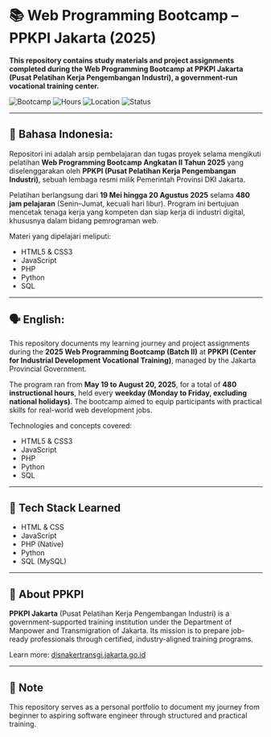 # 📚 Web Programming Bootcamp – PPKPI Jakarta (2025)

**This repository contains study materials and project assignments completed during the Web Programming Bootcamp at PPKPI Jakarta (Pusat Pelatihan Kerja Pengembangan Industri), a government-run vocational training center.**

![Bootcamp](https://img.shields.io/badge/Bootcamp-Web%20Development-blue)
![Hours](https://img.shields.io/badge/Hours-480h-orange)
![Location](https://img.shields.io/badge/Location-Jakarta-green)
![Status](https://img.shields.io/badge/Year-2025-lightgrey)

---

## 📝 Bahasa Indonesia:

Repositori ini adalah arsip pembelajaran dan tugas proyek selama mengikuti pelatihan **Web Programming Bootcamp Angkatan II Tahun 2025** yang diselenggarakan oleh **PPKPI (Pusat Pelatihan Kerja Pengembangan Industri)**, sebuah lembaga resmi milik Pemerintah Provinsi DKI Jakarta.

Pelatihan berlangsung dari **19 Mei hingga 20 Agustus 2025** selama **480 jam pelajaran** (Senin–Jumat, kecuali hari libur). Program ini bertujuan mencetak tenaga kerja yang kompeten dan siap kerja di industri digital, khususnya dalam bidang pemrograman web.

Materi yang dipelajari meliputi:
- HTML5 & CSS3  
- JavaScript  
- PHP 
- Python 
- SQL

---

## 🗣 English:

This repository documents my learning journey and project assignments during the **2025 Web Programming Bootcamp (Batch II)** at **PPKPI (Center for Industrial Development Vocational Training)**, managed by the Jakarta Provincial Government.

The program ran from **May 19 to August 20, 2025**, for a total of **480 instructional hours**, held every **weekday (Monday to Friday, excluding national holidays)**. The bootcamp aimed to equip participants with practical skills for real-world web development jobs.

Technologies and concepts covered:
- HTML5 & CSS3  
- JavaScript  
- PHP  
- Python  
- SQL

---

## 🔧 Tech Stack Learned

- HTML & CSS  
- JavaScript  
- PHP (Native)  
- Python  
- SQL (MySQL)

---

## 🚀 About PPKPI

**PPKPI Jakarta** (Pusat Pelatihan Kerja Pengembangan Industri) is a government-supported training institution under the Department of Manpower and Transmigration of Jakarta. Its mission is to prepare job-ready professionals through certified, industry-aligned training programs.

Learn more: [disnakertransgi.jakarta.go.id](https://disnakertransgi.jakarta.go.id/unit-kerja/v/pusat-pelatihan-kerja-pengembangan-industri)

---

## 📌 Note

This repository serves as a personal portfolio to document my journey from beginner to aspiring software engineer through structured and practical training.
